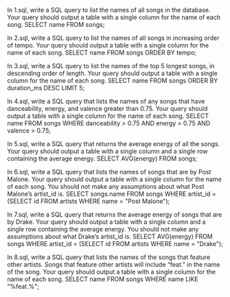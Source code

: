 In 1.sql, write a SQL query to list the names of all songs in the database.
Your query should output a table with a single column for the name of each song.
SELECT name FROM songs;


In 2.sql, write a SQL query to list the names of all songs in increasing order of tempo.
Your query should output a table with a single column for the name of each song.
SELECT name FROM songs ORDER BY tempo;

In 3.sql, write a SQL query to list the names of the top 5 longest songs, in descending order of length.
Your query should output a table with a single column for the name of each song.
SELECT name FROM songs ORDER BY duration_ms DESC LIMIT 5;

In 4.sql, write a SQL query that lists the names of any songs that have danceability, energy, and valence greater than 0.75.
Your query should output a table with a single column for the name of each song.
SELECT name FROM songs WHERE danceability > 0.75 AND energy > 0.75 AND valence > 0.75;

In 5.sql, write a SQL query that returns the average energy of all the songs.
Your query should output a table with a single column and a single row containing the average energy.
SELECT AVG(energy) FROM songs;

In 6.sql, write a SQL query that lists the names of songs that are by Post Malone.
Your query should output a table with a single column for the name of each song.
You should not make any assumptions about what Post Malone’s artist_id is.
SELECT songs.name FROM songs WHERE artist_id = (SELECT id FROM artists WHERE name = "Post Malone");


In 7.sql, write a SQL query that returns the average energy of songs that are by Drake.
Your query should output a table with a single column and a single row containing the average energy.
You should not make any assumptions about what Drake’s artist_id is.
SELECT AVG(energy) FROM songs WHERE artist_id = (SELECT id FROM artists WHERE name = "Drake");


In 8.sql, write a SQL query that lists the names of the songs that feature other artists.
Songs that feature other artists will include “feat.” in the name of the song.
Your query should output a table with a single column for the name of each song.
SELECT name FROM songs WHERE name LIKE "%feat.%";